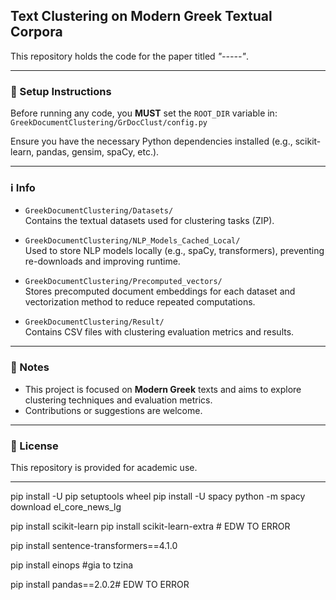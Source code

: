 ## Text Clustering on Modern Greek Textual Corpora

This repository holds the code for the paper titled *"-----"*.

---

### 📁 Setup Instructions

Before running any code, you **MUST** set the `ROOT_DIR` variable in: `GreekDocumentClustering/GrDocClust/config.py` 

Ensure you have the necessary Python dependencies installed (e.g., scikit-learn, pandas, gensim, spaCy, etc.).



---

### ℹ️ Info

- `GreekDocumentClustering/Datasets/`  
  Contains the textual datasets used for clustering tasks (ZIP).

- `GreekDocumentClustering/NLP_Models_Cached_Local/`  
  Used to store NLP models locally (e.g., spaCy, transformers), preventing re-downloads and improving runtime.

- `GreekDocumentClustering/Precomputed_vectors/`  
  Stores precomputed document embeddings for each dataset and vectorization method to reduce repeated computations.

- `GreekDocumentClustering/Result/`  
  Contains CSV files with clustering evaluation metrics and results.

---

### 📝 Notes

- This project is focused on **Modern Greek** texts and aims to explore clustering techniques and evaluation metrics.
- Contributions or suggestions are welcome.

---

### 📄 License

This repository is provided for academic use.



-----------------------------------------------------------
pip install -U pip setuptools wheel
pip install -U spacy
python -m spacy download el_core_news_lg

pip install scikit-learn
pip install scikit-learn-extra # EDW TO ERROR

pip install sentence-transformers==4.1.0

pip install einops #gia to tzina

pip install pandas==2.0.2# EDW TO ERROR

